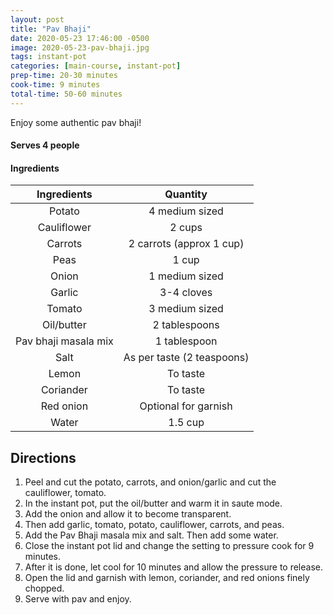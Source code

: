 ```yaml
---
layout: post
title: "Pav Bhaji"
date: 2020-05-23 17:46:00 -0500
image: 2020-05-23-pav-bhaji.jpg
tags: instant-pot
categories: [main-course, instant-pot]
prep-time: 20-30 minutes
cook-time: 9 minutes
total-time: 50-60 minutes
---
```


Enjoy some authentic pav bhaji!

#### Serves 4 people

#### Ingredients

|      Ingredients     |          Quantity          |
|:--------------------:|:--------------------------:|
|        Potato        |       4 medium sized       |
|      Cauliflower     |           2 cups           |
|        Carrots       |  2 carrots (approx 1 cup)  |
|         Peas         |            1 cup           |
|         Onion        |       1 medium sized       |
|        Garlic        |         3-4 cloves         |
|        Tomato        |       3 medium sized       |
|      Oil/butter      |        2 tablespoons       |
| Pav bhaji masala mix |        1 tablespoon        |
|         Salt         | As per taste (2 teaspoons) |
|         Lemon        |          To taste          |
|       Coriander      |          To taste          |
|       Red onion      |    Optional for garnish    |
|         Water        |           1.5 cup          |

## Directions

1. Peel and cut the potato, carrots, and onion/garlic and cut the cauliflower, tomato.
2. In the instant pot, put the oil/butter and warm it in saute mode.
3. Add the onion and allow it to become transparent.
4. Then add garlic, tomato, potato, cauliflower, carrots, and peas.
5. Add the Pav Bhaji masala mix and salt. Then add some water.
6. Close the instant pot lid and change the setting to pressure cook for 9 minutes.
7. After it is done, let cool for 10 minutes and allow the pressure to release.
8. Open the lid and garnish with lemon, coriander, and red onions finely chopped.
9. Serve with pav and enjoy.

